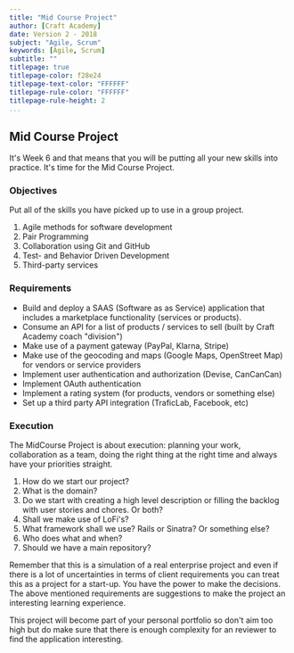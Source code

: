 ```yaml
---
title: "Mid Course Project"
author: [Craft Academy]
date: Version 2 - 2018
subject: "Agile, Scrum"
keywords: [Agile, Scrum]
subtitle: ""
titlepage: true
titlepage-color: f28e24
titlepage-text-color: "FFFFFF"
titlepage-rule-color: "FFFFFF"
titlepage-rule-height: 2
...
```


## Mid Course Project

It's Week 6 and that means that you will be putting all your new skills into practice. It's time for the Mid Course Project.

### Objectives

Put all of the skills you  have picked up to use in a group project.   
1. Agile methods for software development  
2. Pair Programming  
3. Collaboration using Git and GitHub  
4. Test- and Behavior Driven Development  
5. Third-party services

### Requirements

* Build and deploy a SAAS \(Software as as Service\) application that includes a marketplace functionality \(services or products\).
* Consume an API for a list of products / services to sell \(built by Craft Academy coach "division"\)
* Make use of a payment gateway \(PayPal, Klarna, Stripe\)
* Make use of the geocoding and maps \(Google Maps, OpenStreet Map\) for vendors or service providers
* Implement user authentication and authorization \(Devise, CanCanCan\)
* Implement OAuth authentication
* Implement a rating system \(for products, vendors or something else\)
* Set up a third party API integration \(TraficLab, Facebook, etc\) 

### Execution

The MidCourse Project is about execution: planning your work, collaboration as a team, doing the right thing at the right time and always have your priorities straight.

1. How do we start our project? 
2. What is the domain?
3. Do we start with creating a high level description or filling the backlog with user stories and chores. Or both?
4. Shall we make use of LoFi's?
5. What framework shall we use? Rails or Sinatra? Or something else?
6. Who does what and when?
7. Should we have a main repository?

Remember that this is a simulation of a real enterprise project and even if there is a lot of uncertainties in terms of client requirements you can treat this as a project for a start-up. You have the power to make the decisions. The above mentioned requirements are suggestions to make the project an interesting learning experience.

This project will become part of your personal portfolio so don't aim too high but do make sure that there is enough complexity for an reviewer to find the application interesting.


